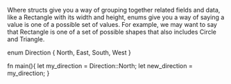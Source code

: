Where structs give you a way of grouping together related fields and data, like a Rectangle with its width and height, enums give you a way of saying a value is one of a possible set of values. For example, we may want to say that Rectangle is one of a set of possible shapes that also includes Circle and Triangle.

enum Direction {
    North,
    East,
    South,
    West
}

fn main(){
    let my_direction = Direction::North;
    let new_direction = my_direction;
}